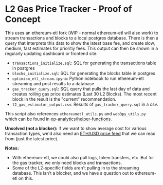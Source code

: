 # L2 Gas Price Tracker - Proof of Concept
This uses an ethereum-etl fork (WIP - normal ethereum-etl will also work) to stream transactions and blocks to a local postgres database. There is then a query that interprets this data to show the latest base fee, and create slow, medium, fast estimates for prioritiy fees. This output can then be shown in a regularly updating dashboard or frontend site.

- `transactions_initialize.sql`: SQL for generating the transactions table in postgres
- `blocks_initialize.sql`: SQL for generating the blocks table in postgres
- `optimism_etl_stream.ipynb`: Python notebook to run ethereum-etl streaming and post results to a database
- `gas_tracker_query.sql`: SQL query that pulls the last day of data and creates rolling gas price estimates (Last 30 L2 Blocks). The most recent block in the result is the "current" recommendation.
- `l2_gas_estimator_output.csv`: Results of `gas_tracker_query.sql` in a csv.

This script also references `ethereumetl_utils.py` and `web3py_utils.py` which can be found in [op-analytics/helper-functions](https://github.com/ethereum-optimism/op-analytics/tree/main/helper_functions).

**Unsolved (not a blocker):** If we want to show average cost for various transaction types, we'd also need an [ETH/USD price feed](https://api.coingecko.com/api/v3/simple/price?ids=ethereum&vs_currencies=USD) that we can read from (just the latest price).

**Notes:**
- With ethereum-etl, we could also pull logs, token transfers, etc. But for the gas tracker, we only need blocks and transactions.
- Some of the L2-specific fields aren't pulling in to the streaming database. This isn't a blocker, and we have a question out to ethereum-etl on this.

